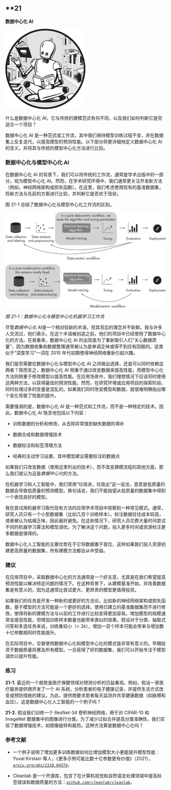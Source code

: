 ## **21

**数据中心化 AI**

![Image](img/common.jpg)

什么是数据中心化 AI，它与传统的建模范式有何不同，以及我们如何判断它是否适合一个项目？

数据中心化 AI 是一种范式或工作流，其中我们保持模型训练过程不变，并在数据集上反复迭代，以提高模型的预测性能。以下部分将更详细地定义数据中心化 AI 的含义，并将其与传统的模型中心化方法进行比较。

### **数据中心化与模型中心化 AI**

在数据中心化 AI 的背景下，我们可以将传统的工作流，通常是学术出版中的一部分，视为模型中心化 AI。然而，在学术研究环境中，我们通常更关注开发新方法（例如，神经网络架构或损失函数）。在这里，我们考虑使用现有的基准数据集，将新方法与先前的方案进行比较，并判断它是否优于现状。

图 21-1 总结了数据中心化与模型中心化工作流的区别。

![Image](img/21fig01.jpg)

*图 21-1：数据中心化与模型中心化机器学习工作流*

尽管*数据中心化 AI*是一个相对较新的术语，但其背后的理念并不新鲜。我与许多人交流过，他们表示，在这个术语被创造之前，他们的项目中已经使用了数据中心化的方法。在我看来，数据中心化 AI 的出现是为了重新吸引人们“关心数据质量”，因为数据收集和数据整理通常被认为是单调乏味或得不到应有回报的。这类似于“深度学习”一词在 2010 年代初期使得神经网络重新引起兴趣。

我们是否需要在数据中心化与模型中心化 AI 之间做出选择，还是可以同时依赖这两者？简而言之，数据中心化 AI 侧重于通过改变数据来提高性能，而模型中心化方法则侧重于修改模型以提高性能。在应用场景中，我们理想情况下应该同时使用这两种方法，以获得最佳的预测性能。然而，在研究环境或应用项目的探索阶段，同时处理过多的变量是混乱的。如果我们同时改变模型和数据，就很难明确指出哪个变化导致了性能的提升。

需要强调的是，数据中心化 AI 是一种范式和工作流，而不是一种特定的技术。因此，数据中心化 AI 隐含地包括以下内容：

+   训练数据的分析和修改，从去除异常值到缺失数据的填补

+   数据合成和数据增强技术

+   数据标注和标签清理方法

+   经典的主动学习设置，其中模型建议需要标注的数据点

如果我们只改变数据（使用这里列出的技术），而不改变建模流程的其他方面，那么我们就认为这是*数据中心化*的方法。

在机器学习和人工智能中，我们常用“垃圾进，垃圾出”这一说法，意思是低质量的数据会导致低质量的预测模型。换句话说，我们不能指望从低质量的数据集中得到一个表现良好的模型。

我在尝试用机器学习取代现有方法的应用学术项目中观察到一种常见模式。通常，研究人员只有一个小型数据集（比如几百个训练样本）。标注数据往往成本较高，或者被认为枯燥乏味，因此最好避免。在这些情况下，研究人员花费大量时间尝试不同的机器学习算法和模型调优。为了解决这个问题，投入更多时间或资源标注更多数据是值得的。

数据中心化人工智能的主要优势在于它将数据置于首位，这样如果我们投入资源创建更高质量的数据集，所有建模方法都会从中受益。

### **建议**

在应用项目中，采取数据中心化的方法通常是一个好主意，尤其是在我们希望提高预测性能以解决特定问题的情况下。在这种背景下，从建模基准开始，并改善数据集是有意义的，因为这通常比尝试更大、更昂贵的模型更值得投资。

如果我们的任务是开发一种新的或更好的方法论，比如新的神经网络架构或损失函数，基于模型的方法可能是一个更好的选择。使用已建立的基准数据集而不进行修改，使得将新的建模方法与以前的工作进行比较变得更加容易。增加模型的规模通常会提高性能，但增加训练样本数量也能带来类似的效果。假设对于分类、抽取式问答和多选任务来说，训练集较小（< 2*k*），增加一百个样本可能会带来与增加数十亿参数相同的性能提升。

在实际项目中，交替使用数据中心化和模型中心化的模式是非常有意义的。早期投资于数据质量将惠及所有模型。一旦获得了好的数据集，我们可以开始专注于模型调优以提升性能。

### **练习**

**21-1.** 最近的一个趋势是医疗保健领域对预测分析的日益重视。例如，假设一家医疗服务提供商开发了一个 AI 系统，分析患者的电子健康记录，并提供生活方式改变或预防措施的建议。为此，提供商要求患者每天监测并共享健康数据（如脉搏和血压）。这是数据中心化人工智能的一个例子吗？

**21-2.** 假设我们训练一个 ResNet-34 卷积神经网络，用于对 CIFAR-10 和 ImageNet 数据集中的图像进行分类。为了减少过拟合并提高分类准确性，我们实验了数据增强技术，如图像旋转和裁剪。这种方法算是数据中心化吗？

### **参考文献**

+   一个例子说明了增加更多训练数据如何比增加模型大小更能提升模型性能：Yuval Kirstain 等人，《更多示例可能比数十亿参数更有价值》（2021），*[`arxiv.org/abs/2110.04374`](https://arxiv.org/abs/2110.04374)*。

+   Cleanlab 是一个开源库，包含了在计算机视觉和自然语言处理领域中提高标签错误和数据质量的方法：*[`github.com/cleanlab/cleanlab`](https://github.com/cleanlab/cleanlab)*。
